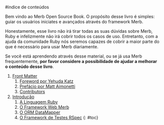 #índice de conteúdos

<div id="intro">
	<p>Bem vindo ao Merb Open Source Book. O propósito desse livro é simples: guiar os usuários iniciates e avançados através do framework Merb.</p>
	<p>Honestamente, esse livro não irá tirar todas as suas dúvidas sobre Merb, Ruby e infelizmente não irá cobrir todos os casos de uso. Entretanto, com a ajuda da comunidade Ruby nós seremos capazes de cobrir a maior parte do que é necessário para usar Merb diariamente.</p>
	<p>Se você está aprendendo através desse material, ou se já usa Merb frequentemente, <strong>por favor considere a possibilidade de ajudar a melhorar o conteúdo desse livro</strong>.</p>
</div>

1. [Front Matter](/front-matter)
	1. [Foreword por Yehuda Katz](/front-matter/foreword)
	2. [Prefácio por Matt Aimonetti](/front-matter/preface)
	3. [Contributors](/front-matter/contributors)
2. [Introdução](/introduction)
	1. [A Linguagem Ruby](/introduction/ruby)
	2. [O Framework Web Merb](/introduction/merb)
	3. [O ORM DataMapper](/introduction/datamapper)
	4. [O Framework de Testes RSpec](/introduction/rspec)
{: #toc}
